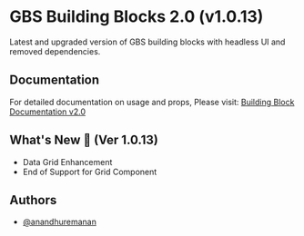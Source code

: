 # GBS Building Blocks 2.0 (v1.0.13)

Latest and upgraded version of GBS building blocks with headless UI and removed dependencies.

## Documentation

For detailed documentation on usage and props, Please visit: [Building Block Documentation v2.0](https://blackmax-designs.gitbook.io/building-block-v2.0)

## What's New 🎉 (Ver 1.0.13)

- Data Grid Enhancement
- End of Support for Grid Component

## Authors

- [@anandhuremanan](https://www.github.com/anandhuremanan)
